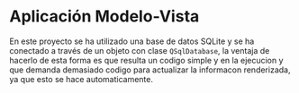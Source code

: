 # Aplicación Modelo-Vista
En este proyecto se ha utilizado una base de datos SQLite y se ha conectado a través de un objeto con clase `QSqlDatabase`, la ventaja de hacerlo de esta forma es que resulta un codigo simple y en la ejecucion y que demanda demasiado codigo para actualizar la informacon renderizada, ya que esto se hace automaticamente.
